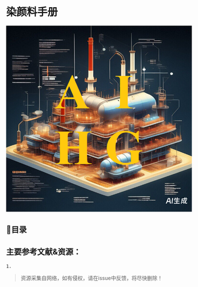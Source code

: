 # 染颜料手册

![](pic/aihg-chemtour-cover.png)




## 🧭目录








## **主要参考文献&资源**：

    1.  



>资源采集自网络，如有侵权，请在issue中反馈，将尽快删除！

